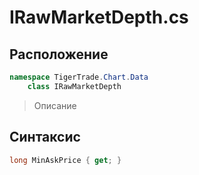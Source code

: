 
# IRawMarketDepth.cs
## Расположение
```csharp
namespace TigerTrade.Chart.Data  
    class IRawMarketDepth
```

> Описание

## Синтаксис
```csharp
long MinAskPrice { get; }
```

